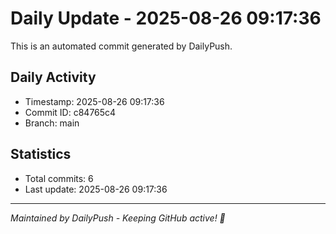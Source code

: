 # Daily Update - 2025-08-26 09:17:36

This is an automated commit generated by DailyPush.

## Daily Activity
- Timestamp: 2025-08-26 09:17:36
- Commit ID: c84765c4
- Branch: main

## Statistics
- Total commits: 6
- Last update: 2025-08-26 09:17:36

---
*Maintained by DailyPush - Keeping GitHub active! 🚀*
